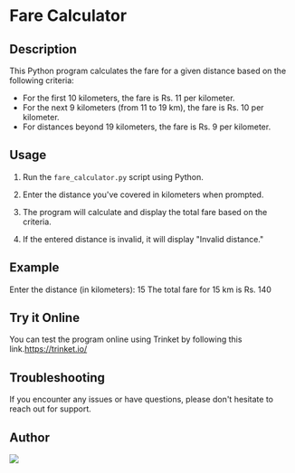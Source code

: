 # Fare Calculator

## Description

This Python program calculates the fare for a given distance based on the following criteria:

- For the first 10 kilometers, the fare is Rs. 11 per kilometer.
- For the next 9 kilometers (from 11 to 19 km), the fare is Rs. 10 per kilometer.
- For distances beyond 19 kilometers, the fare is Rs. 9 per kilometer.

## Usage

1. Run the `fare_calculator.py` script using Python.

2. Enter the distance you've covered in kilometers when prompted.

3. The program will calculate and display the total fare based on the criteria.

4. If the entered distance is invalid, it will display "Invalid distance."

## Example
Enter the distance (in kilometers): 15
The total fare for 15 km is Rs. 140

## Try it Online
You can test the program online using Trinket by following this link.https://trinket.io/

## Troubleshooting
If you encounter any issues or have questions, please don't hesitate to reach out for support.

## Author
<a href = "https://github.com/Sudhanshu-Ambastha/Fare-bill-calculator/contributors">
  <img src = "https://contrib.rocks/image?repo=Sudhanshu-Ambastha/Fare-bill-calculator"/>
</a>
